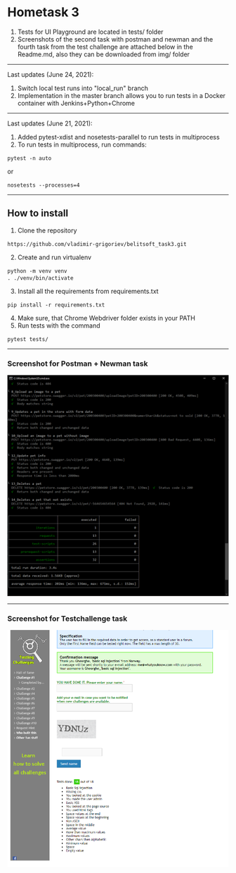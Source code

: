 # Hometask 3

1. Tests for UI Playground are located in tests/ folder
2. Screenshots of the second task with postman and newman and the fourth task from the test challenge are attached below in the Readme.md, also they can be downloaded from img/ folder
___
Last updates (June 24, 2021):
1. Switch local test runs into "local_run" branch
1. Implementation in the master branch allows you to run tests in a Docker container with Jenkins+Python+Chrome
___
Last updates (June 21, 2021):
1. Added pytest-xdist and nosetests-parallel to run tests in multiprocess
1. To run tests in multiprocess, run commands:
```
pytest -n auto
```
or
```
nosetests --processes=4
```
___
## How to install


1. Clone the repository

```
https://github.com/vladimir-grigoriev/belitsoft_task3.git
```
2. Create and run virtualenv
```
python -m venv venv
. ./venv/bin/activate
```
3. Install all the requirements from requirements.txt
```
pip install -r requirements.txt
```
4. Make sure, that Chrome Webdriver folder exists in your PATH
5. Run tests with the command
```
pytest tests/
```
___

### Screenshot for Postman + Newman task
![Test image1](imgs/Postman_with_newman.png)
___
### Screenshot for Testchallenge task
![Test image1](imgs/Testchallenges.png)
